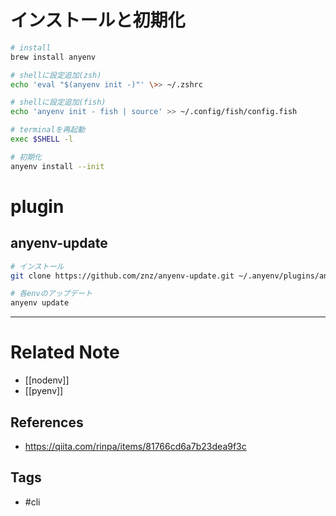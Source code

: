 # インストールと初期化
```bash
# install
brew install anyenv

# shellに設定追加(zsh)
echo 'eval "$(anyenv init -)"' \>> ~/.zshrc

# shellに設定追加(fish)
echo 'anyenv init - fish | source' >> ~/.config/fish/config.fish

# terminalを再起動
exec $SHELL -l

# 初期化
anyenv install --init
```

# plugin
## anyenv-update
```bash
# インストール
git clone https://github.com/znz/anyenv-update.git ~/.anyenv/plugins/anyenv-update

# 各envのアップデート
anyenv update
```


---
# Related Note
- [[nodenv]]
- [[pyenv]]

## References
- https://qiita.com/rinpa/items/81766cd6a7b23dea9f3c

## Tags
- #cli 